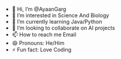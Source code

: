 - 👋 Hi, I’m @AyaanGarg
- 👀 I’m interested in Science And Biology
- 🌱 I’m currently learning Java/Python
- 💞️ I’m looking to collaborate on AI projects
- 📫 How to reach me Email
- 😄 Pronouns: He/Him
- ⚡ Fun fact: Love Coding

<!---
AyaanGarg/AyaanGarg is a ✨ special ✨ repository because its `README.md` (this file) appears on your GitHub profile.
You can click the Preview link to take a look at your changes.
--->
